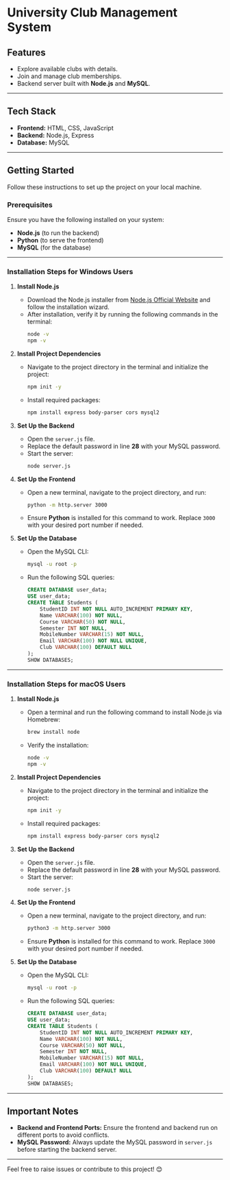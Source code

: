 # University Club Management System 

## Features  
- Explore available clubs with details.  
- Join and manage club memberships.  
- Backend server built with **Node.js** and **MySQL**.  

---

## Tech Stack  
- **Frontend:** HTML, CSS, JavaScript  
- **Backend:** Node.js, Express  
- **Database:** MySQL  

---

## Getting Started  

Follow these instructions to set up the project on your local machine.  

### Prerequisites  
Ensure you have the following installed on your system:  
- **Node.js** (to run the backend)  
- **Python** (to serve the frontend)  
- **MySQL** (for the database)  

---

### Installation Steps for **Windows Users**  

1. **Install Node.js**  
   - Download the Node.js installer from [Node.js Official Website](https://nodejs.org/) and follow the installation wizard.  
   - After installation, verify it by running the following commands in the terminal:  
     ```bash
     node -v
     npm -v
     ```  

2. **Install Project Dependencies**  
   - Navigate to the project directory in the terminal and initialize the project:  
     ```bash
     npm init -y
     ```  
   - Install required packages:  
     ```bash
     npm install express body-parser cors mysql2
     ```  

3. **Set Up the Backend**  
   - Open the `server.js` file.  
   - Replace the default password in line **28** with your MySQL password.  
   - Start the server:  
     ```bash
     node server.js
     ```  

4. **Set Up the Frontend**  
   - Open a new terminal, navigate to the project directory, and run:  
     ```bash
     python -m http.server 3000
     ```  
   - Ensure **Python** is installed for this command to work. Replace `3000` with your desired port number if needed.  

5. **Set Up the Database**  
   - Open the MySQL CLI:  
     ```bash
     mysql -u root -p
     ```  
   - Run the following SQL queries:  
     ```sql
     CREATE DATABASE user_data;
     USE user_data;
     CREATE TABLE Students (
         StudentID INT NOT NULL AUTO_INCREMENT PRIMARY KEY,
         Name VARCHAR(100) NOT NULL,
         Course VARCHAR(50) NOT NULL,
         Semester INT NOT NULL,
         MobileNumber VARCHAR(15) NOT NULL,
         Email VARCHAR(100) NOT NULL UNIQUE,
         Club VARCHAR(100) DEFAULT NULL
     );
     SHOW DATABASES;
     ```  

---

### Installation Steps for **macOS Users**  

1. **Install Node.js**  
   - Open a terminal and run the following command to install Node.js via Homebrew:  
     ```bash
     brew install node
     ```  
   - Verify the installation:  
     ```bash
     node -v
     npm -v
     ```  

2. **Install Project Dependencies**  
   - Navigate to the project directory in the terminal and initialize the project:  
     ```bash
     npm init -y
     ```  
   - Install required packages:  
     ```bash
     npm install express body-parser cors mysql2
     ```  

3. **Set Up the Backend**  
   - Open the `server.js` file.  
   - Replace the default password in line **28** with your MySQL password.  
   - Start the server:  
     ```bash
     node server.js
     ```  

4. **Set Up the Frontend**  
   - Open a new terminal, navigate to the project directory, and run:  
     ```bash
     python3 -m http.server 3000
     ```  
   - Ensure **Python** is installed for this command to work. Replace `3000` with your desired port number if needed.  

5. **Set Up the Database**  
   - Open the MySQL CLI:  
     ```bash
     mysql -u root -p
     ```  
   - Run the following SQL queries:  
     ```sql
     CREATE DATABASE user_data;
     USE user_data;
     CREATE TABLE Students (
         StudentID INT NOT NULL AUTO_INCREMENT PRIMARY KEY,
         Name VARCHAR(100) NOT NULL,
         Course VARCHAR(50) NOT NULL,
         Semester INT NOT NULL,
         MobileNumber VARCHAR(15) NOT NULL,
         Email VARCHAR(100) NOT NULL UNIQUE,
         Club VARCHAR(100) DEFAULT NULL
     );
     SHOW DATABASES;
     ```  

---

## Important Notes  
- **Backend and Frontend Ports:** Ensure the frontend and backend run on different ports to avoid conflicts.  
- **MySQL Password:** Always update the MySQL password in `server.js` before starting the backend server.  

---

Feel free to raise issues or contribute to this project! 😊
